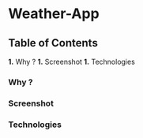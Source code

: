 # Weather-App

## Table of Contents
**1.** Why ?
**1.** Screenshot
**1.** Technologies

### Why ?
### Screenshot
### Technologies
